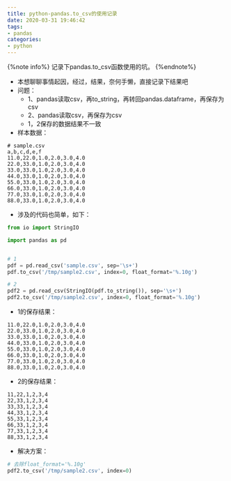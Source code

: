 ```yaml
---
title: python-pandas.to_csv的使用记录
date: 2020-03-31 19:46:42
tags:
- pandas
categories:
- python
---
```

{%note info%}
记录下pandas.to_csv函数使用的坑。
{%endnote%}
<!--more-->

- 本想聊聊事情起因，经过，结果，奈何手懒，直接记录下结果吧
- 问题：
    - 1、pandas读取csv，再to_string，再转回pandas.dataframe，再保存为csv
    - 2、pandas读取csv，再保存为csv
    - 1，2保存的数据结果不一致
- 样本数据：

```
# sample.csv
a,b,c,d,e,f
11.0,22.0,1.0,2.0,3.0,4.0
22.0,33.0,1.0,2.0,3.0,4.0
33.0,33.0,1.0,2.0,3.0,4.0
44.0,33.0,1.0,2.0,3.0,4.0
55.0,33.0,1.0,2.0,3.0,4.0
66.0,33.0,1.0,2.0,3.0,4.0
77.0,33.0,1.0,2.0,3.0,4.0
88.0,33.0,1.0,2.0,3.0,4.0
```
- 涉及的代码也简单，如下：

```python
from io import StringIO

import pandas as pd


# 1
pdf = pd.read_csv('sample.csv', sep='\s+')
pdf.to_csv('/tmp/sample2.csv', index=0, float_format='%.10g')

# 2
pdf2 = pd.read_csv(StringIO(pdf.to_string()), sep='\s+')
pdf2.to_csv('/tmp/sample2.csv', index=0, float_format='%.10g')

```

- 1的保存结果：

```
11.0,22.0,1.0,2.0,3.0,4.0
22.0,33.0,1.0,2.0,3.0,4.0
33.0,33.0,1.0,2.0,3.0,4.0
44.0,33.0,1.0,2.0,3.0,4.0
55.0,33.0,1.0,2.0,3.0,4.0
66.0,33.0,1.0,2.0,3.0,4.0
77.0,33.0,1.0,2.0,3.0,4.0
88.0,33.0,1.0,2.0,3.0,4.0
```

- 2的保存结果：

```
11,22,1,2,3,4
22,33,1,2,3,4
33,33,1,2,3,4
44,33,1,2,3,4
55,33,1,2,3,4
66,33,1,2,3,4
77,33,1,2,3,4
88,33,1,2,3,4
```

- 解决方案：
```python
# 去除float_format='%.10g'
pdf2.to_csv('/tmp/sample2.csv', index=0)
```